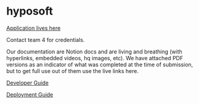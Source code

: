 # hyposoft
[Application lives here](https://hyposoft.herokuapp.com)

Contact team 4 for credentials.

Our documentation are Notion docs and are living and breathing (with hyperlinks, embedded videos, hq images, etc). We have attached PDF versions as an indicator of what was completed at the time of submission, but to get full use out of them use the live links here.

[Developer Guide](https://www.notion.so/rishitripathy/EV1-Developer-Guide-93a62662f21a4c1bb5053a47f2c4d887)

[Deployment Guide](https://www.notion.so/rishitripathy/EV1-Deployment-Guide-9f8c56e1ef7d487f9b91b397a9cc28a2)
